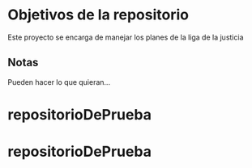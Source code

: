 # Objetivos de la repositorio

Este proyecto se encarga de manejar los planes de la liga de la justicia


## Notas
Pueden hacer lo que quieran...
# repositorioDePrueba
# repositorioDePrueba
